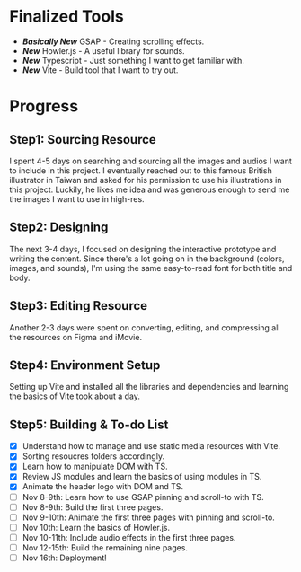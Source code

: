 # Finalized Tools
- ***Basically New*** GSAP - Creating scrolling effects.
- ***New*** Howler.js - A useful library for sounds.
- ***New*** Typescript - Just something I want to get familiar with.
- ***New*** Vite - Build tool that I want to try out.

# Progress
## Step1: Sourcing Resource
I spent 4-5 days on searching and sourcing all the images and audios I want to include in this project. I eventually reached out to this famous British illustrator in Taiwan and asked for his permission to use his illustrations in this project. Luckily, he likes me idea and was generous enough to send me the images I want to use in high-res.

## Step2: Designing
The next 3-4 days, I focused on designing the interactive prototype and writing the content. Since there's a lot going on in the background (colors, images, and sounds), I'm using the same easy-to-read font for both title and body.

## Step3: Editing Resource
Another 2-3 days were spent on converting, editing, and compressing all the resources on Figma and iMovie.

## Step4: Environment Setup
Setting up Vite and installed all the libraries and dependencies and learning the basics of Vite took about a day.

## Step5: Building & To-do List
- [x] Understand how to manage and use static media resources with Vite.
- [x] Sorting resoucres folders accordingly.
- [x] Learn how to manipulate DOM with TS.
- [x] Review JS modules and learn the basics of using modules in TS.
- [x] Animate the header logo with DOM and TS.
- [ ] Nov 8-9th: Learn how to use GSAP pinning and scroll-to with TS.
- [ ] Nov 8-9th: Build the first three pages.
- [ ] Nov 9-10th: Animate the first three pages with pinning and scroll-to.
- [ ] Nov 10th: Learn the basics of Howler.js.
- [ ] Nov 10-11th: Include audio effects in the first three pages.
- [ ] Nov 12-15th: Build the remaining nine pages.
- [ ] Nov 16th: Deployment!
